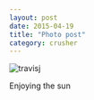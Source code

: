 ```yaml
---
layout: post
date: 2015-04-19
title: "Photo post"
category: crusher
---
```

![travisj](/images/bba24b7a023d17216b8e0eb1be71c922fb724c9dd9059d1280ae6aecf3021040.jpg)

Enjoying the sun
